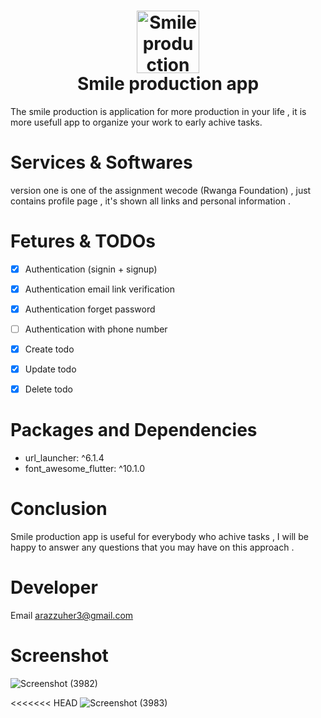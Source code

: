 <h1 align="center">
  <img alt="Smile production app" src="https://user-images.githubusercontent.com/106510867/192460206-71855902-c705-4008-99e5-a49d104b8b76.png" width=100px"/><br/>
  Smile production app
</h1>
The smile production is application for more production in your life , it is more usefull app to organize your work to early achive tasks. 

# Services & Softwares  
version one is one of the assignment wecode (Rwanga Foundation)  , just contains profile page , it's shown all links and personal information .

# Fetures & TODOs
- [x] Authentication (signin + signup) 
- [x] Authentication email link verification 
- [x] Authentication forget password 
- [ ] Authentication with phone number 

- [x] Create todo
- [x] Update todo
- [x] Delete todo


# Packages and Dependencies 
- url_launcher: ^6.1.4
- font_awesome_flutter: ^10.1.0

# Conclusion 
Smile production app is useful for everybody who achive tasks , I will be happy to answer any questions that you may have on this approach .

# Developer 
Email arazzuher3@gmail.com 

# Screenshot

![Screenshot (3982)](https://user-images.githubusercontent.com/106510867/192459124-a6c8c719-ee75-428e-9e99-20c141abf87d.png)

<<<<<<< HEAD
![Screenshot (3983)](https://user-images.githubusercontent.com/106510867/192459132-9cc3ebb9-6de3-4854-b35c-0c3ae2fefd0e.png)






